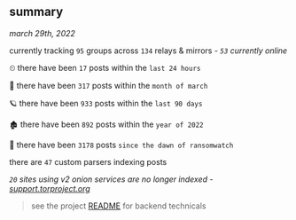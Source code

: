 
## summary
_march 29th, 2022_

currently tracking `95` groups across `134` relays & mirrors - _`53` currently online_

⏲ there have been `17` posts within the `last 24 hours`

🦈 there have been `317` posts within the `month of march`

🪐 there have been `933` posts within the `last 90 days`

🏚 there have been `892` posts within the `year of 2022`

🦕 there have been `3178` posts `since the dawn of ransomwatch`

there are `47` custom parsers indexing posts

_`20` sites using v2 onion services are no longer indexed - [support.torproject.org](https://support.torproject.org/onionservices/v2-deprecation/)_

> see the project [README](https://github.com/thetanz/ransomwatch#ransomwatch--) for backend technicals
